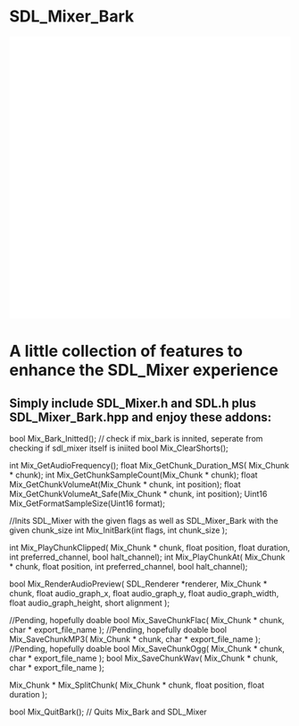 # SDL_Mixer_Bark

![](https://github.com/pawbyte/SDL_Mixer_Bark/blob/main/sdl_mixer_bark_logo_transparent.png)
# A little collection of features to enhance the SDL_Mixer experience

## Simply include SDL_Mixer.h and SDL.h plus SDL_Mixer_Bark.hpp and enjoy these addons:

bool Mix_Bark_Initted(); // check if mix_bark is innited, seperate from checking if sdl_mixer itself is iniited
bool Mix_ClearShorts();

int Mix_GetAudioFrequency();
float Mix_GetChunk_Duration_MS( Mix_Chunk * chunk);
int Mix_GetChunkSampleCount(Mix_Chunk * chunk);
float Mix_GetChunkVolumeAt(Mix_Chunk * chunk, int position);
float Mix_GetChunkVolumeAt_Safe(Mix_Chunk * chunk, int position);
Uint16 Mix_GetFormatSampleSize(Uint16 format);

//Inits SDL_Mixer with the given flags as well as SDL_Mixer_Bark with the given chunk_size
int Mix_InitBark(int flags, int chunk_size );

int Mix_PlayChunkClipped( Mix_Chunk * chunk, float position, float duration, int preferred_channel, bool halt_channel);
int Mix_PlayChunkAt( Mix_Chunk * chunk, float position, int preferred_channel, bool halt_channel);

bool Mix_RenderAudioPreview( SDL_Renderer *renderer, Mix_Chunk * chunk, float audio_graph_x, float audio_graph_y, float audio_graph_width, float audio_graph_height, short alignment );

//Pending, hopefully doable
bool Mix_SaveChunkFlac( Mix_Chunk * chunk, char * export_file_name );
//Pending, hopefully doable
bool Mix_SaveChunkMP3( Mix_Chunk * chunk, char * export_file_name );
//Pending, hopefully doable
bool Mix_SaveChunkOgg( Mix_Chunk * chunk, char * export_file_name );
bool Mix_SaveChunkWav( Mix_Chunk * chunk, char * export_file_name );

Mix_Chunk * Mix_SplitChunk( Mix_Chunk * chunk, float position, float duration  );

bool Mix_QuitBark(); // Quits Mix_Bark and SDL_Mixer

